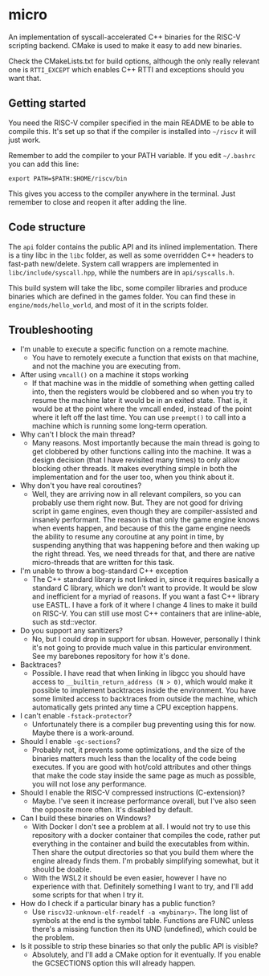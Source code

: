 # micro

An implementation of syscall-accelerated C++ binaries for the RISC-V scripting backend. CMake is used to make it easy to add new binaries.

Check the CMakeLists.txt for build options, although the only really relevant one is `RTTI_EXCEPT` which enables C++ RTTI and exceptions should you want that.


## Getting started

You need the RISC-V compiler specified in the main README to be able to compile this. It's set up so that if the compiler is installed into `~/riscv` it will just work.

Remember to add the compiler to your PATH variable. If you edit `~/.bashrc` you can add this line:
```
export PATH=$PATH:$HOME/riscv/bin
```
This gives you access to the compiler anywhere in the terminal. Just remember to close and reopen it after adding the line.


## Code structure

The `api` folder contains the public API and its inlined implementation. There is a tiny libc in the `libc` folder, as well as some overridden C++ headers to fast-path new/delete. System call wrappers are implemented in `libc/include/syscall.hpp`, while the numbers are in `api/syscalls.h`.

This build system will take the libc, some compiler libraries and produce binaries which are defined in the games folder. You can find these in `engine/mods/hello_world`, and most of it in the scripts folder.


## Troubleshooting

- I'm unable to execute a specific function on a remote machine.
	- You have to remotely execute a function that exists on that machine, and not the machine you are executing from.
- After using `vmcall()` on a machine it stops working
	- If that machine was in the middle of something when getting called into, then the registers would be clobbered and so when you try to resume the machine later it would be in an exited state. That is, it would be at the point where the vmcall ended, instead of the point where it left off the last time. You can use `preempt()` to call into a machine which is running some long-term operation.
- Why can't I block the main thread?
	- Many reasons. Most importantly because the main thread is going to get clobbered by other functions calling into the machine. It was a design decision (that I have revisited many times) to only allow blocking other threads. It makes everything simple in both the implementation and for the user too, when you think about it.
- Why don't you have real coroutines?
	- Well, they are arriving now in all relevant compilers, so you can probably use them right now. But. They are not good for driving script in game engines, even though they are compiler-assisted and insanely performant. The reason is that only the game engine knows when events happen, and because of this the game engine needs the ability to resume any coroutine at any point in time, by suspending anything that was happening before and then waking up the right thread. Yes, we need threads for that, and there are native micro-threads that are written for this task.
- I'm unable to throw a bog-standard C++ exception
	- The C++ standard library is not linked in, since it requires basically a standard C library, which we don't want to provide. It would be slow and inefficient for a myriad of reasons. If you want a fast C++ library use EASTL. I have a fork of it where I change 4 lines to make it build on RISC-V. You can still use most C++ containers that are inline-able, such as std::vector.
- Do you support any sanitizers?
	- No, but I could drop in support for ubsan. However, personally I think it's not going to provide much value in this particular environment. See my barebones repository for how it's done.
- Backtraces?
	- Possible. I have read that when linking in libgcc you should have access to `__builtin_return_address (N > 0)`, which would make it possible to implement backtraces inside the environment. You have some limited access to backtraces from outside the machine, which automatically gets printed any time a CPU exception happens.
- I can't enable `-fstack-protector`?
	- Unfortunately there is a compiler bug preventing using this for now. Maybe there is a work-around.
- Should I enable `-gc-sections`?
	- Probably not, it prevents some optimizations, and the size of the binaries matters much less than the locality of the code being executes. If you are good with hot/cold attributes and other things that make the code stay inside the same page as much as possible, you will not lose any performance.
- Should I enable the RISC-V compressed instructions (C-extension)?
	- Maybe. I've seen it increase performance overall, but I've also seen the opposite more often. It's disabled by default.
- Can I build these binaries on Windows?
	- With Docker I don't see a problem at all. I would not try to use this repository with a docker container that compiles the code, rather put everything in the container and build the executables from within. Then share the output directories so that you build them where the engine already finds them. I'm probably simplifying somewhat, but it should be doable.
	- With the WSL2 it should be even easier, however I have no experience with that. Definitely something I want to try, and I'll add some scripts for that when I try it.
- How do I check if a particular binary has a public function?
	- Use `riscv32-unknown-elf-readelf -a <mybinary>`. The long list of symbols at the end is the symbol table. Functions are FUNC unless there's a missing function then its UND (undefined), which could be the problem.
- Is it possible to strip these binaries so that only the public API is visible?
	- Absolutely, and I'll add a CMake option for it eventually. If you enable the GCSECTIONS option this will already happen.

